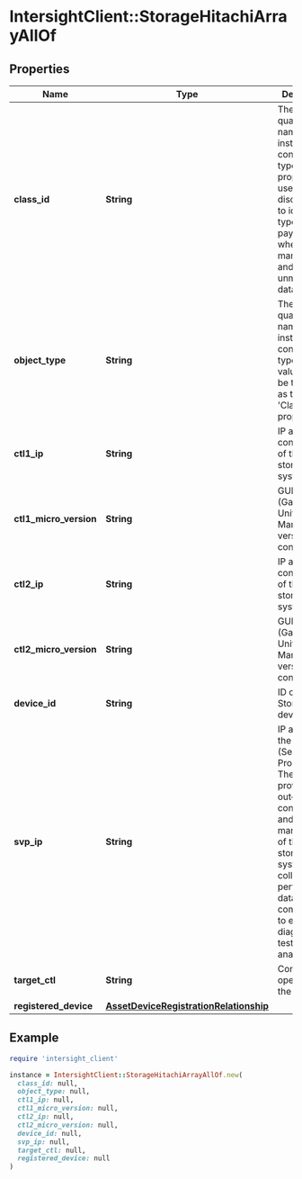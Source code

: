 # IntersightClient::StorageHitachiArrayAllOf

## Properties

| Name | Type | Description | Notes |
| ---- | ---- | ----------- | ----- |
| **class_id** | **String** | The fully-qualified name of the instantiated, concrete type. This property is used as a discriminator to identify the type of the payload when marshaling and unmarshaling data. | [default to &#39;storage.HitachiArray&#39;] |
| **object_type** | **String** | The fully-qualified name of the instantiated, concrete type. The value should be the same as the &#39;ClassId&#39; property. | [default to &#39;storage.HitachiArray&#39;] |
| **ctl1_ip** | **String** | IP address of controller 1 of the storage system. | [optional][readonly] |
| **ctl1_micro_version** | **String** | GUM (Gateway for Unified Management) version of the controller 1. | [optional][readonly] |
| **ctl2_ip** | **String** | IP address of controller 2 of the storage system. | [optional][readonly] |
| **ctl2_micro_version** | **String** | GUM (Gateway for Unified Management) version of the controller 2. | [optional][readonly] |
| **device_id** | **String** | ID of the Storage device. | [optional][readonly] |
| **svp_ip** | **String** | IP address of the SVP (Service Processor). The SVP provides out‑of‑band configuration and management of the storage system, and collects performance data for key components to enable diagnostic testing and analysis. | [optional][readonly] |
| **target_ctl** | **String** | Controller operated by the REST API. | [optional][readonly] |
| **registered_device** | [**AssetDeviceRegistrationRelationship**](AssetDeviceRegistrationRelationship.md) |  | [optional] |

## Example

```ruby
require 'intersight_client'

instance = IntersightClient::StorageHitachiArrayAllOf.new(
  class_id: null,
  object_type: null,
  ctl1_ip: null,
  ctl1_micro_version: null,
  ctl2_ip: null,
  ctl2_micro_version: null,
  device_id: null,
  svp_ip: null,
  target_ctl: null,
  registered_device: null
)
```

